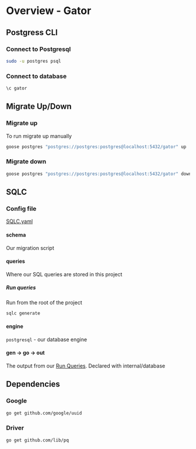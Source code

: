 # Overview - Gator

## Postgress CLI

### Connect to Postgresql

```bash
sudo -u postgres psql
```

### Connect to database

```bash
\c gator
```

## Migrate Up/Down

### Migrate up

To run migrate up manually

```bash
goose postgres "postgres://postgres:postgres@localhost:5432/gator" up
```

### Migrate down

```bash
goose postgres "postgres://postgres:postgres@localhost:5432/gator" down
```

## SQLC

### Config file

[SQLC.yaml](./sqlc.yaml)

#### schema

Our migration script

#### queries

Where our SQL queries are stored in this project

##### Run queries

Run from the root of the project

```bash
sqlc generate
```

#### engine

`postgresql` - our database engine

#### gen -> go -> out

The output from our [Run Queries](#run-queries). Declared with internal/database

## Dependencies

### Google

```bash
go get github.com/google/uuid
```

### Driver

```bash
go get github.com/lib/pq
```
